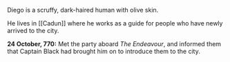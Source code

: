 Diego is a scruffy, dark-haired human with olive skin. 

He lives in [[Cadun]] where he works as a guide for people who have newly arrived to the city. 

**24 October, 770:** Met the party aboard *The Endeavour*, and informed them that Captain Black had brought him on to introduce them to the city. 
